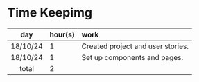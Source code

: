 # Time Keepimg

| day | hour(s) | work  |
| :----:|:-----| :-----|
| 18/10/24 | 1 | Created project and user stories. |
| 18/10/24 | 1 | Set up components and pages. |
| total   | 2 | | 